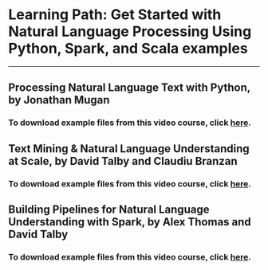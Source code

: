 # Learning Path: Get Started with Natural Language Processing Using Python, Spark, and Scala examples
---

## Processing Natural Language Text with Python, by Jonathan Mugan 
### To download example files from this video course, click [here](http://examples.oreilly.com/0636920061007/).

## Text Mining & Natural Language Understanding at Scale, by David Talby and Claudiu Branzan
### To download example files from this video course, click [here](https://github.com/Atigeo/nlp_demo).

## Building Pipelines for Natural Language Understanding with Spark, by Alex Thomas and David Talby 
### To download example files from this video course, click [here](https://github.com/alexander-n-thomas/nlp.spark.annotate).
